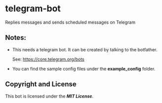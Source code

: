 # telegram-bot
Replies messages and sends scheduled messages on Telegram

## Notes:
- This needs a telegram bot. It can be created by talking to the botfather. 

  See: https://core.telegram.org/bots

- You can find the sample config files under the **example_config** folder.

## Copyright and License
This bot is licensed under the ***MIT License***.